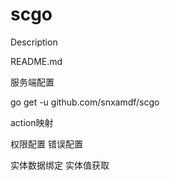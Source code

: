 # scgo

Description

README.md

服务端配置

go get -u github.com/snxamdf/scgo

action映射

权限配置
错误配置

实体数据绑定
实体值获取
